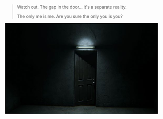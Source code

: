 > Watch out. The gap in the door...
> it's a separate reality.
>
> The only me is me.
> Are you sure the only you is you?

![](./image01.jpg)